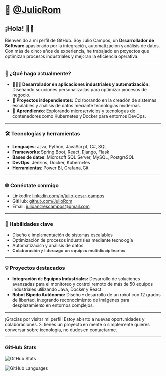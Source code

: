 # 🤖 [@JulioRom](https://github.com/JulioRom)
## ¡Hola! 👋🏻

Bienvenido a mi perfil de GitHub. Soy Julio Campos, un **Desarrollador de Software** apasionado por la integración, automatización y análisis de datos. Con más de cinco años de experiencia, he trabajado en proyectos que optimizan procesos industriales y mejoran la eficiencia operativa.

---

### 🚀 ¿Qué hago actualmente?

- 👨🏻‍💻 **Desarrollador en aplicaciones industriales y automatización.** Diseñando soluciones personalizadas para optimizar procesos de negocio.
- 💼 **Proyectos independientes:** Colaborando en la creación de sistemas escalables y análisis de datos mediante tecnologías modernas.
- 🤺 **Aprendiendo**: Explorando microservicios y tecnologías de contenedores como Kubernetes y Docker para entornos DevOps.

---

### 🛠️ Tecnologías y herramientas

- **Lenguajes**: Java, Python, JavaScript, C#, SQL
- **Frameworks**: Spring Boot, React, Django, Flask
- **Bases de datos**: Microsoft SQL Server, MySQL, PostgreSQL
- **DevOps**: Jenkins, Docker, Kubernetes
- **Herramientas**: Power BI, Grafana, Git

---

### 🌐 Conéctate conmigo

- LinkedIn: [linkedin.com/in/julio-cesar-campos](https://linkedin.com/in/julio-cesar-campos)
- GitHub: [github.com/JulioRom](https://github.com/JulioRom)
- Email: [julioandrescampos@gmail.com](mailto:julioandrescampos@gmail.com)

---

### 🎯 Habilidades clave

- Diseño e implementación de sistemas escalables
- Optimización de procesos industriales mediante tecnología
- Automatización y análisis de datos
- Colaboración y liderazgo en equipos multidisciplinarios

---

### 💡 Proyectos destacados

- **Integración de Equipos Industriales:** Desarrollo de soluciones avanzadas para el monitoreo y control remoto de más de 50 equipos industriales utilizando Java, Docker y React.
- **Robot Bípedo Autónomo:** Diseño y desarrollo de un robot con 12 grados de libertad, integrando reconocimiento de imágenes para desplazamiento en entornos complejos.

---

¡Gracias por visitar mi perfil! Estoy abierto a nuevas oportunidades y colaboraciones. Si tienes un proyecto en mente o simplemente quieres conversar sobre tecnología, no dudes en contactarme.

---

### GitHub Stats

![GitHub Stats](https://github-readme-stats.anuraghazra1.vercel.app/api?username=JulioRom&show_icons=true&include_all_commits=true&theme=dark&count_private=true 'Datos de Julio Campos')

![GitHub Languages](https://github-readme-stats.vercel.app/api/top-langs/?username=JulioRom&layout=compact&theme=dark 'Lenguajes principales de Julio Campos')
